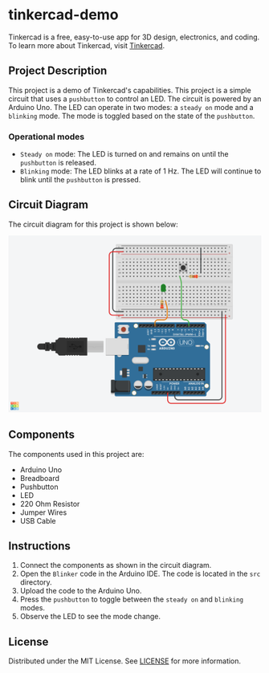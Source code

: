 # tinkercad-demo

Tinkercad is a free, easy-to-use app for 3D design, electronics, and coding. To learn more about Tinkercad, visit [Tinkercad](https://www.tinkercad.com/).

## Project Description

This project is a demo of Tinkercad's capabilities. This project is a simple circuit that uses a `pushbutton` to control an LED. The circuit is powered by an Arduino Uno. The LED can operate in two modes: a `steady on` mode and a `blinking` mode. The mode is toggled based on the state of the `pushbutton`.

### Operational modes

- `Steady on` mode: The LED is turned on and remains on until the `pushbutton` is released.
- `Blinking` mode: The LED blinks at a rate of 1 Hz. The LED will continue to blink until the `pushbutton` is pressed.

## Circuit Diagram

The circuit diagram for this project is shown below:

![Circuit Diagram](./docs/Blinker.png)

## Components

The components used in this project are:

- Arduino Uno
- Breadboard
- Pushbutton
- LED
- 220 Ohm Resistor
- Jumper Wires
- USB Cable

## Instructions

1. Connect the components as shown in the circuit diagram.
2. Open the `Blinker` code in the Arduino IDE. The code is located in the `src` directory.
3. Upload the code to the Arduino Uno.
4. Press the `pushbutton` to toggle between the `steady on` and `blinking` modes.
5. Observe the LED to see the mode change.

## License

Distributed under the MIT License. See [LICENSE](./LICENSE) for more information.
